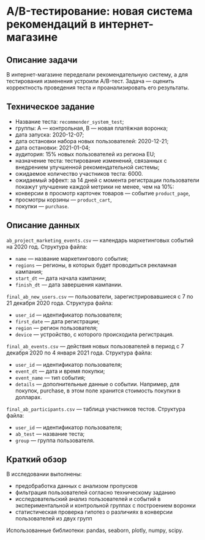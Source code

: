 # A/B-тестирование: новая система рекомендаций в интернет-магазине

## Описание задачи

В интернет-магазине переделали рекомендательную систему, а для тестирования изменения устроили A/B-тест. Задача — оценить корректность проведения теста и проанализировать его результаты. 

## Техническое задание

- Название теста: `recommender_system_test`;
- группы: А — контрольная, B — новая платёжная воронка;
- дата запуска: 2020-12-07;
- дата остановки набора новых пользователей: 2020-12-21;
- дата остановки: 2021-01-04;
- аудитория: 15% новых пользователей из региона EU;
- назначение теста: тестирование изменений, связанных с внедрением улучшенной рекомендательной системы;
- ожидаемое количество участников теста: 6000.
- ожидаемый эффект: за 14 дней с момента регистрации пользователи покажут улучшение каждой метрики не менее, чем на 10%:
- конверсии в просмотр карточек товаров — событие `product_page`, 
- просмотры корзины — `product_cart`,
- покупки — `purchase`. 

## Описание данных

`ab_project_marketing_events.csv` — календарь маркетинговых событий на 2020 год.
Структура файла:
- `name` — название маркетингового события;
- `regions` — регионы, в которых будет проводиться рекламная кампания;
- `start_dt` — дата начала кампании;
- `finish_dt` — дата завершения кампании.

`final_ab_new_users.csv` — пользователи, зарегистрировавшиеся с 7 по 21 декабря 2020 года.
Структура файла:
- `user_id` — идентификатор пользователя;
- `first_date` — дата регистрации;
- `region` — регион пользователя;
- `device` — устройство, с которого происходила регистрация.

`final_ab_events.csv` — действия новых пользователей в период с 7 декабря 2020 по 4 января 2021 года.
Структура файла:
- `user_id` — идентификатор пользователя;
- `event_dt` — дата и время покупки;
- `event_name` — тип события;
- `details` — дополнительные данные о событии. Например, для покупок, purchase, в этом поле хранится стоимость покупки в долларах.

`final_ab_participants.csv` — таблица участников тестов.
Структура файла:
- `user_id` — идентификатор пользователя;
- `ab_test` — название теста;
- `group` — группа пользователя.

## Краткий обзор

В исследовании выполнены:

- предобработка данных с анализом пропусков
- фильтрация пользователей согласно техническому заданию
- исследовательский анализ пользователей и событий в экспериментальной и контрольной группах с построением воронки
- статистическая проверка гипотез о различиях в конверсии пользователей из двух групп

Использованные библиотеки: pandas, seaborn, plotly, numpy, scipy.